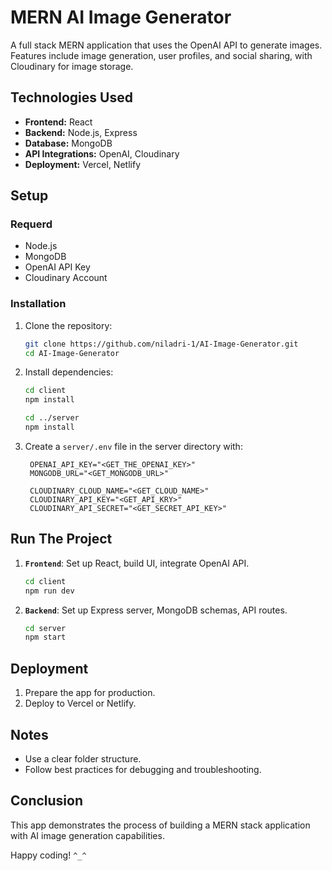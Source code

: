 # MERN AI Image Generator

A full stack MERN application that uses the OpenAI API to generate images. Features include image generation, user profiles, and social sharing, with Cloudinary for image storage.

## Technologies Used

- **Frontend:** React
- **Backend:** Node.js, Express
- **Database:** MongoDB
- **API Integrations:** OpenAI, Cloudinary
- **Deployment:** Vercel, Netlify

## Setup

### Requerd

- Node.js
- MongoDB
- OpenAI API Key
- Cloudinary Account

### Installation

1. Clone the repository:
   ```bash
   git clone https://github.com/niladri-1/AI-Image-Generator.git
   cd AI-Image-Generator
   ```

2. Install dependencies:
   ```bash
   cd client
   npm install

   cd ../server
   npm install
   ```

3. Create a `server/.env` file in the server directory with:
   ```
    OPENAI_API_KEY="<GET_THE_OPENAI_KEY>"
    MONGODB_URL="<GET_MONGODB_URL>"

    CLOUDINARY_CLOUD_NAME="<GET_CLOUD_NAME>"
    CLOUDINARY_API_KEY="<GET_API_KRY>"
    CLOUDINARY_API_SECRET="<GET_SECRET_API_KEY>"
   ```

## Run The Project

1. **`Frontend`**: Set up React, build UI, integrate OpenAI API.
   ```bash
   cd client
   npm run dev
   ```

2. **`Backend`**: Set up Express server, MongoDB schemas, API routes.
   ```bash
   cd server
   npm start
   ```

## Deployment

1. Prepare the app for production.
2. Deploy to Vercel or Netlify.

## Notes

- Use a clear folder structure.
- Follow best practices for debugging and troubleshooting.

## Conclusion

This app demonstrates the process of building a MERN stack application with AI image generation capabilities.

Happy coding! `^_^`